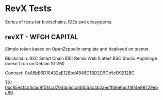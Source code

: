 # RevX Tests

Series of tests for blockchains, IDEs and ecosystems.

## revXT - WFGH CAPITAL

Simple token based on OpenZeppelin template and deployed on testnet.

Blockchain: BSC Smart Chain
IDE:        Remix Web (Latest BSC Studio AppImage doesn't run on Debian 10 VM)

Contract: [0xA5bE6D10432aE12Bbd4848D1BD2D9Cb5cD9212BC](https://testnet.bscscan.com/token/0xa5be6d10432ae12bbd4848d1bd2d9cb5cd9212bc)

TX: [0xc85e4f4d3cbc9f514cd704dc6ccd46053c4b2aecff68e6acf18f4e99729ebc89](https://testnet.bscscan.com/tx/0xc85e4f4d3cbc9f514cd704dc6ccd46053c4b2aecff68e6acf18f4e99729ebc89)

